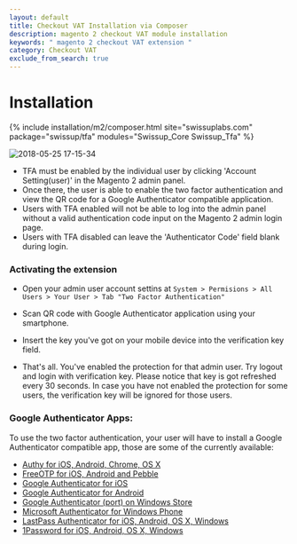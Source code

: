 ```yaml
---
layout: default
title: Checkout VAT Installation via Composer
description: magento 2 checkout VAT module installation
keywords: " magento 2 checkout VAT extension "
category: Checkout VAT
exclude_from_search: true
---
```


# Installation

{% include installation/m2/composer.html site="swissuplabs.com" package="swissup/tfa" modules="Swissup_Core Swissup_Tfa" %}


![2018-05-25 17-15-34](https://user-images.githubusercontent.com/412612/40549149-65439a1a-603f-11e8-950c-106fbf7590b1.png)

* TFA must be enabled by the individual user by clicking 'Account Setting(user)' in the Magento 2 admin panel.
* Once there, the user is able to enable the two factor authentication and view the QR code for a Google Authenticator compatible application.
* Users with TFA enabled will not be able to log into the admin panel without a valid authentication code input on the Magento 2 admin login page.
* Users with TFA disabled can leave the 'Authenticator Code' field blank during login.

### Activating the extension

* Open your admin user account settins at `System > Permisions > All Users >
Your User > Tab "Two Factor Authentication"`

* Scan QR code with Google Authenticator application using your smartphone.

* Insert the key you've got on your mobile device into the verification key field.

* That's all. You've enabled the protection for that admin user. Try logout
and login with verification key. Please notice that key is got refreshed every
30 seconds. In case you have not enabled the protection for some users, the
verification key will be ignored for those users.

### Google Authenticator Apps:

To use the two factor authentication, your user will have to install a Google Authenticator compatible app, those are some of the currently available:

* [Authy for iOS, Android, Chrome, OS X](https://www.authy.com/)
* [FreeOTP for iOS, Android and Pebble](https://apps.getpebble.com/en_US/application/52f1a4c3c4117252f9000bb8)
* [Google Authenticator for iOS](https://itunes.apple.com/us/app/google-authenticator/id388497605?mt=8)
* [Google Authenticator for Android](https://play.google.com/store/apps/details?id=com.google.android.apps.authenticator2)
* [Google Authenticator (port) on Windows Store](https://www.microsoft.com/en-us/store/p/google-authenticator/9wzdncrdnkrf)
* [Microsoft Authenticator for Windows Phone](https://www.microsoft.com/en-us/store/apps/authenticator/9wzdncrfj3rj)
* [LastPass Authenticator for iOS, Android, OS X, Windows](https://lastpass.com/auth/)
* [1Password for iOS, Android, OS X, Windows](https://1password.com)
